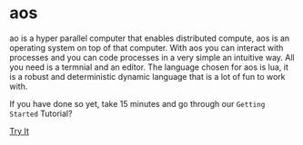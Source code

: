 # aos

ao is a hyper parallel computer that enables distributed compute, aos is an operating system on top of that computer. With aos you can interact with processes and you can code processes in a very simple an intuitive way. All you need is a termnial and an editor. The language chosen for aos is lua, it is a robust and deterministic dynamic language that is a lot of fun to work with.

If you have done so yet, take 15 minutes and go through our `Getting Started` Tutorial?

[Try It](/getting-started/index)
